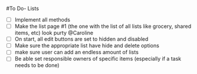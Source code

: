 #To Do- Lists
- [ ] Implement all methods
- [ ] Make the list page #1 (the one with the list of all lists like grocery, shared items, etc) look purty @Caroline
- [ ] On start, all edit buttons are set to hidden and disabled
- [ ] Make sure the appropriate list have hide and delete options
- [ ] make sure user can add an endless amount of lists
- [ ] Be able set responsible owners of specific items (especially if a task needs to be done)

